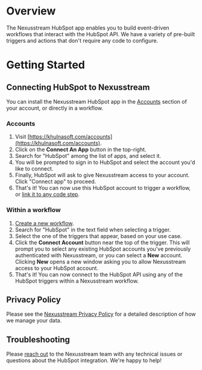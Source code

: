 # Overview

The Nexusstream HubSpot app enables you to build event-driven workflows that interact with the HubSpot API. We have a variety of pre-built triggers and actions that don't require any code to configure.

# Getting Started

## Connecting HubSpot to Nexusstream

You can install the Nexusstream HubSpot app in the [Accounts](https://khulnasoft.com/accounts) section of your account, or directly in a workflow.

### Accounts

1. Visit [https://khulnasoft.com/accounts](https://khulnasoft.com/accounts).
2. Click on the **Connect An App** button in the top-right.
3. Search for "HubSpot" among the list of apps, and select it.
4. You will be prompted to sign in to HubSpot and select the account you'd like to connect.
5. Finally, HubSpot will ask to give Nexusstream access to your account. Click "Connect app" to proceed.
6. That's it! You can now use this HubSpot account to trigger a workflow, or [link it to any code step](/connected-accounts/#connecting-accounts).

### Within a workflow

1. [Create a new workflow](https://khulnasoft.com/new).
2. Search for "HubSpot" in the text field when selecting a trigger.
3. Select the one of the triggers that appear, based on your use case.
4. Click the **Connect Account** button near the top of the trigger. This will prompt you to select any existing HubSpot accounts you've previously authenticated with Nexusstream, or you can select a **New** account. Clicking **New** opens a new window asking you to allow Nexusstream access to your HubSpot account.
5. That's it! You can now connect to the HubSpot API using any of the HubSpot triggers within a Nexusstream workflow.

## Privacy Policy

Please see the [Nexusstream Privacy Policy](https://khulnasoft.com/privacy) for a detailed description of how we manage your data.

## Troubleshooting

Please [reach out](https://khulnasoft.com/support/) to the Nexusstream team with any technical issues or questions about the HubSpot integration. We're happy to help!
